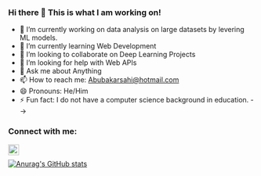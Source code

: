 ### Hi there 👋 This is what I am working on!

- 🔭 I’m currently working on data analysis on large datasets by levering ML models.
- 🌱 I’m currently learning Web Development
- 👯 I’m looking to collaborate on Deep Learning Projects
- 🤔 I’m looking for help with Web APIs
- 💬 Ask me about Anything
- 📫 How to reach me: Abubakarsahi@hotmail.com
- 😄 Pronouns: He/Him
- ⚡ Fun fact: I do not have a computer science background in education.
-->

### Connect with me:

[<img align="left" alt="codeSTACKr | LinkedIn" width="22px" src="https://cdn.jsdelivr.net/npm/simple-icons@v3/icons/linkedin.svg" />](https://www.linkedin.com/in/muhammad-abubakar-683bbab9/)<br>
 
 [![Anurag's GitHub stats](https://github-readme-stats.vercel.app/api?username=abubakarjutt)](https://github.com/anuraghazra/github-readme-stats)
